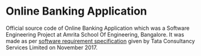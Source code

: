 # Online Banking Application
Official source code of Online Banking Application which was a Software Engineering Project at Amrita School Of Engineering, Bangalore. It was made as per [software requirement  specification](srs.md) given by Tata Consultancy Services Limited on November 2017.

